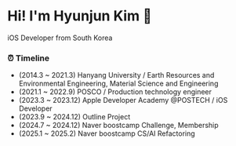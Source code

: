 # Hi! I'm Hyunjun Kim 👋

iOS Developer from South Korea

### ⏰ Timeline

- (2014.3 ~ 2021.3) Hanyang University / Earth Resources and Environmental Engineering, Material Science and Engineering
- (2021.1 ~ 2022.9) POSCO / Production technology engineer
- (2023.3 ~ 2023.12) Apple Developer Academy @POSTECH / iOS Developer
- (2023.9 ~ 2024.12) Outline Project
- (2024.7 ~ 2024.12) Naver boostcamp Challenge, Membership
- (2025.1 ~ 2025.2) Naver boostcamp CS/AI Refactoring
